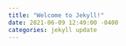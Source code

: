 ```yaml
---
title: "Welcome to Jekyll!"
date: 2021-06-09 12:49:00 -0400
categories: jekyll update
---
```


[jekyll-docs]: https://jekyllrb.com/docs/home
[jekyll-gh]:   https://github.com/jekyll/jekyll
[jekyll-talk]: https://talk.jekyllrb.com/
